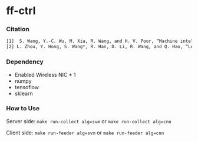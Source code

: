 # ff-ctrl

### Citation

```latex
[1]  S. Wang, Y.-C. Wu, M. Xia, R. Wang, and H. V. Poor, “Machine intelligence at the edge with learning centric power allocation,” IEEE Transactions on Wireless Communications, vol. 19, no. 11, Jul. 2020. 
[2] L. Zhou, Y. Hong, S. Wang*, R. Han, D. Li, R. Wang, and Q. Hao, “Learning centric wireless resource allocation for edge computing: Algorithm and experiment,” IEEE Transactions on Vehicular Technology, vol. 70, no, 1, pp. 1035-1040, Jan. 2021.
```

### Dependency

- Enabled Wireless NIC * 1
- numpy
- tensoflow
- sklearn

### How to Use

Server side: `make run-collect alg=svm` or `make run-collect alg=cnn`

Client side:  `make run-feeder alg=svm` or `make run-feeder alg=cnn`
